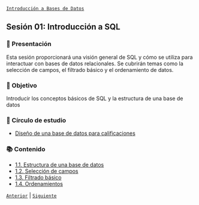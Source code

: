 [`Introducción a Bases de Datos`](../README.md)

## Sesión 01: Introducción a SQL

### 🌿 Presentación 

Esta sesión proporcionará una visión general de SQL y cómo se utiliza para interactuar con bases de datos relacionales. Se cubrirán temas como la selección de campos, el filtrado básico y el ordenamiento de datos.

### 🎯 Objetivo

Introducir los conceptos básicos de SQL y la estructura de una base de datos


### :brain: Círculo de estudio

- [Diseño de una base de datos para calificaciones](circulo_estudio/README.md)

### 📚 Contenido

- [1.1. Estructura de una base de datos](tema01/README.md)
- [1.2. Selección de campos](tema02/README.md)
- [1.3. Filtrado básico](tema03/README.md)
- [1.4. Ordenamientos](tema04/README.md)

[`Anterior`](../README.md) | [`Siguiente`](tema01/README.md)
